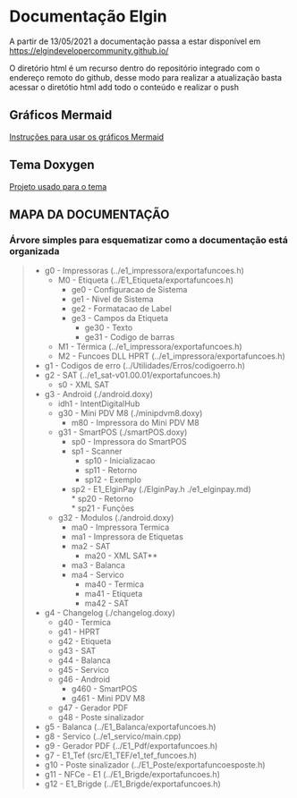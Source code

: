 # Documentação Elgin
A partir de 13/05/2021 a documentação passa a estar disponível em
https://elgindevelopercommunity.github.io/

O diretório html é um recurso dentro do repositório integrado com o endereço
remoto do github, desse modo para realizar a atualização basta acessar o diretótio html
add todo o conteúdo e realizar o push

## Gráficos Mermaid
[Instruções para usar os gráficos Mermaid](https://github.com/tttapa/doxygen-mermaid)

## Tema Doxygen
[Projeto usado para o tema](https://jothepro.github.io/doxygen-awesome-css/)

## MAPA DA DOCUMENTAÇÃO
### Árvore simples para esquematizar como a documentação está organizada

> * g0 - Impressoras (../e1_impressora/exportafuncoes.h)<br>
>   * M0 - Etiqueta (../E1_Etiqueta/exportafuncoes.h)<br>
>      * ge0 - Configuracao de Sistema<br>
>       * ge1 - Nivel de Sistema<br>
>       * ge2 - Formatacao de Label<br>
>       * ge3 - Campos da Etiqueta<br>
>           * ge30 - Texto<br>
>           * ge31 - Codigo de barras<br>
>    * M1 - Térmica (../e1_impressora/exportafuncoes.h)<br>
>    * M2 - Funcoes DLL HPRT (../e1_impressora/exportafuncoes.h)<br>
> * g1 - Codigos de erro (../Utilidades/Erros/codigoerro.h)<br>
> * g2 - SAT (../e1_sat-v01.00.01/exportafuncoes.h)<br>
>    * s0 - XML SAT<br>
> * g3 - Android (./android.doxy)<br>
>    * idh1 - IntentDigitalHub
>    * g30 - Mini PDV M8 (./minipdvm8.doxy)<br>
>        * m80 - Impressora do Mini PDV M8<br>
>    * g31 - SmartPOS (./smartPOS.doxy)<br>
>        * sp0 - Impressora do SmartPOS<br>
>        * sp1 - Scanner<br>
>            * sp10 - Inicializacao<br>
>            * sp11 - Retorno<br>
>            * sp12 - Exemplo<br>
> 	   * sp2 - E1_ElginPay (./ElginPay.h ./e1_elginpay.md)<br>
>            * sp20 - Retorno<br>
>            * sp21 - Funções<br>
>    * g32 - Modulos (./android.doxy)<br>
>        * ma0 - Impressora Termica<br>
>        * ma1 - Impressora de Etiquetas<br>
>        * ma2 - SAT<br>
>            * ma20 - XML SAT**<br>
>        * ma3 - Balanca<br>
>        * ma4 - Servico<br>
>            * ma40 - Termica<br>
>            * ma41 - Etiqueta<br>
>            * ma42 - SAT<br>
> * g4 - Changelog (./changelog.doxy)<br>
>    * g40 - Termica<br>
>    * g41 - HPRT<br>
>    * g42 - Etiqueta<br>
>    * g43 - SAT<br>
>    * g44 - Balanca<br>
>    * g45 - Servico<br>
>    * g46 - Android<br>
>        * g460 - SmartPOS<br>
>        * g461 - Mini PDV M8<br>
>    * g47 - Gerador PDF<br>
>    * g48 - Poste sinalizador<br>
> * g5 - Balanca (../E1_Balanca/exportafuncoes.h)<br>
> * g8 - Servico (../e1_servico/main.cpp)<br>
> * g9 - Gerador PDF (../E1_Pdf/exportafuncoes.h)<br>
> * g7 - E1_Tef (src/E1_TEF/e1_tef_funcoes.h)<br>
> * g10 - Poste sinalizador (../E1_Poste/exportafuncoesposte.h)<br>
> * g11 - NFCe - E1 (../E1_Brigde/exportafuncoes.h)<br>
> * g12 - E1_Brigde (../E1_Brigde/exportafuncoes.h)<br>